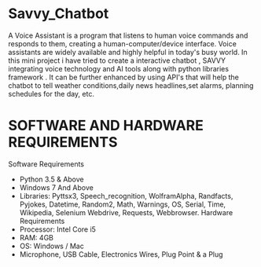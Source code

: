 # Savvy_Chatbot
A Voice Assistant is a program that listens to human voice commands and responds to them, creating a human-computer/device interface. Voice assistants are widely available and highly helpful in today's busy world.
In this mini project i have tried to create a  interactive chatbot , SAVVY integrating  voice technology  and AI tools along with python libraries framework . 
It can be further enhanced by using API's  that will help the chatbot to tell weather conditions,daily news headlines,set alarms,
planning schedules for the day, etc.
# SOFTWARE AND HARDWARE REQUIREMENTS
Software Requirements
- Python 3.5 & Above
- Windows 7 And Above
- Libraries: Pyttsx3, Speech_recognition, WolframAlpha, Randfacts, Pyjokes, Datetime, Random2, Math, Warnings, OS, Serial, Time, Wikipedia, Selenium Webdrive, Requests, Webbrowser.
Hardware Requirements
- Processor: Intel Core i5
- RAM: 4GB
- OS: Windows / Mac
- Microphone, USB Cable, Electronics Wires, Plug Point & a Plug
